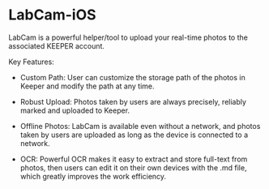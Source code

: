 # LabCam-iOS
LabCam is a powerful helper/tool to upload your real-time photos to the associated KEEPER account.

Key Features: 

- Custom Path: User can customize the storage path of the photos in Keeper and modify the path at any time.

- Robust Upload: Photos taken by users are always precisely, reliably marked and uploaded to Keeper.

- Offline Photos: LabCam is available even without a network, and photos taken by users are uploaded as long as the device is connected to a network.

- OCR: Powerful OCR makes it easy to extract and store full-text from photos, then users can edit it on their own devices with the .md file, which greatly improves the work efficiency.
